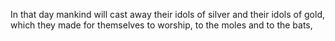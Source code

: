 In that day mankind will cast away their idols of silver and their idols of gold, which they made for themselves to worship, to the moles and to the bats,
